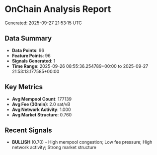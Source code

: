 # OnChain Analysis Report
Generated: 2025-09-27 21:53:15 UTC

## Data Summary
- **Data Points**: 96
- **Feature Points**: 96
- **Signals Generated**: 1
- **Time Range**: 2025-09-26 08:55:36.254789+00:00 to 2025-09-27 21:53:13.177585+00:00

## Key Metrics
- **Avg Mempool Count**: 177139
- **Avg Fee (30min)**: 2.0 sat/vB
- **Avg Network Activity**: 1.000
- **Avg Market Structure**: 0.760

## Recent Signals
- **BULLISH** (0.70) - High mempool congestion; Low fee pressure; High network activity; Strong market structure
